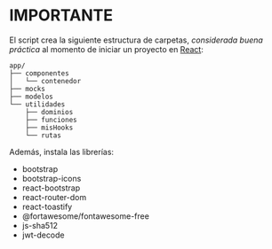 # IMPORTANTE

El script crea la siguiente estructura de carpetas, *considerada buena práctica* al momento de iniciar un proyecto en [React](https://es.react.dev/):

```
app/
├── componentes
│   └── contenedor
├── mocks
├── modelos
└── utilidades
    ├── dominios
    ├── funciones
    ├── misHooks
    └── rutas
```

Además, instala las librerías:
- bootstrap
- bootstrap-icons
- react-bootstrap
- react-router-dom
- react-toastify
- @fortawesome/fontawesome-free
- js-sha512
- jwt-decode